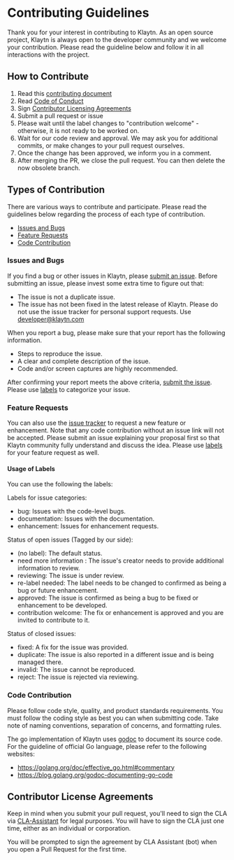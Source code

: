 # Contributing Guidelines

Thank you for your interest in contributing to Klaytn. As an open source project, Klaytn is always open to the developer community and we welcome your contribution. Please read the guideline below and follow it in all interactions with the project.

## How to Contribute

1. Read this [contributing document](./CONTRIBUTING.md)
2. Read [Code of Conduct](#code-of-conduct)
3. Sign [Contributor Licensing Agreements](#contributor-license-agreements)
4. Submit a pull request or issue
5. Please wait until the label changes to "contribution welcome" - otherwise, it is not ready to be worked on.
6. Wait for our code review and approval. We may ask you for additional commits, or make changes to your pull request ourselves.
7. Once the change has been approved, we inform you in a comment.
8. After merging the PR, we close the pull request. You can then delete the now obsolete branch.

## Types of Contribution
There are various ways to contribute and participate. Please read the guidelines below regarding the process of each type of contribution.

-   [Issues and Bugs](#issues-and-bugs)
-   [Feature Requests](#feature-requests)
-   [Code Contribution](#contribute-code)

### Issues and Bugs

If you find a bug or other issues in Klaytn, please [submit an issue](https://github.com/klaytn/klaytn/issues). Before submitting an issue, please invest some extra time to figure out that:

- The issue is not a duplicate issue.
- The issue has not been fixed in the latest release of Klaytn.
Please do not use the issue tracker for personal support requests. Use developer@klaytn.com

When you report a bug, please make sure that your report has the following information.
- Steps to reproduce the issue.
- A clear and complete description of the issue.
- Code and/or screen captures are highly recommended.

After confirming your report meets the above criteria, [submit the issue](https://github.com/klaytn/klaytn/issues). Please use [labels](#usage-of-labels) to categorize your issue.

### Feature Requests

You can also use the [issue tracker](https://github.com/klaytn/klaytn/issues) to request a new feature or enhancement. Note that any code contribution without an issue link will not be accepted. Please submit an issue explaining your proposal first so that Klaytn community fully understand and discuss the idea. Please use [labels](#usage-of-labels) for your feature request as well.

#### Usage of Labels

You can use the following the labels:

Labels for issue categories:

- bug: Issues with the code-level bugs.
- documentation: Issues with the documentation.
- enhancement: Issues for enhancement requests.

Status of open issues (Tagged by our side):

- (no label): The default status.
- need more information : The issue's creator needs to provide additional information to review.
- reviewing: The issue is under review.
- re-label needed: The label needs to be changed to confirmed as being a bug or future enhancement.
- approved: The issue is confirmed as being a bug to be fixed or enhancement to be developed.
- contribution welcome: The fix or enhancement is approved and you are invited to contribute to it.

Status of closed issues:

- fixed: A fix for the issue was provided.
- duplicate: The issue is also reported in a different issue and is being managed there.
- invalid: The issue cannot be reproduced.
- reject: The issue is rejected via reviewing.

### Code Contribution

Please follow code style, quality, and product standards requirements. You must follow the coding style as best you can when submitting code. Take note of naming conventions, separation of concerns, and formatting rules.

The go implementation of Klaytn uses [godoc](https://godoc.org/golang.org/x/tools/cmd/godoc)
to document its source code.  For the guideline of official Go language, please
refer to the following websites:
- https://golang.org/doc/effective_go.html#commentary
- https://blog.golang.org/godoc-documenting-go-code

## Contributor License Agreements

Keep in mind when you submit your pull request, you'll need to sign the CLA via [CLA-Assistant](https://cla-assistant.io/klaytn/klaytn) for legal purposes. You will have to sign the CLA just one time, either as an individual or corporation.

You will be prompted to sign the agreement by CLA Assistant (bot) when you open a Pull Request for the first time.
